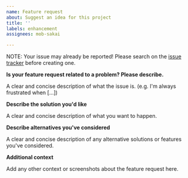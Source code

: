 ```yaml
---
name: Feature request
about: Suggest an idea for this project
title: ''
labels: enhancement
assignees: mob-sakai

---
```


NOTE: Your issue may already be reported! Please search on the [issue tracker](../) before creating one.

**Is your feature request related to a problem? Please describe.**

A clear and concise description of what the issue is. (e.g. I'm always frustrated when [...])

**Describe the solution you'd like**

A clear and concise description of what you want to happen.

**Describe alternatives you've considered**

A clear and concise description of any alternative solutions or features you've considered.

**Additional context**

Add any other context or screenshots about the feature request here.
